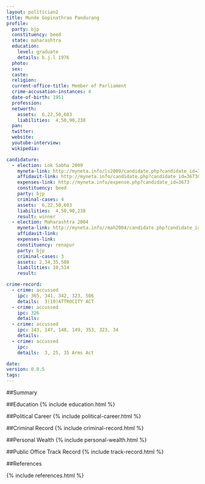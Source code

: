 ```yaml
---
layout: politician2
title: Munde Gopinathrao Pandurang
profile: 
  party: bjp
  constituency: beed
  state: maharashtra
  education: 
    level: graduate
    details: b.j.l 1976
  photo: 
  sex: 
  caste: 
  religion: 
  current-office-title: Member of Parliament
  crime-accusation-instances: 4
  date-of-birth: 1951
  profession: 
  networth: 
    assets:  6,22,50,603
    liabilities:  4,50,90,238
  pan: 
  twitter: 
  website: 
  youtube-interview: 
  wikipedia: 

candidature: 
  - election: Lok Sabha 2009
    myneta-link: http://myneta.info/ls2009/candidate.php?candidate_id=3673
    affidavit-link: http://myneta.info/candidate.php?candidate_id=3673&scan=original
    expenses-link: http://myneta.info/expense.php?candidate_id=3673
    constituency: beed 
    party: bjp
    criminal-cases: 4
    assets:  6,22,50,603
    liabilities:  4,50,90,238
    result: winner 
  - election: Maharashtra 2004
    myneta-link: http://myneta.info//mah2004/candidate.php?candidate_id=202
    affidavit-link: 
    expenses-link: 
    constituency: renapur 
    party: bjp
    criminal-cases: 3
    assets: 2,34,35,508
    liabilities: 10,514
    result:  

crime-record: 
  - crime: accussed
    ipc: 365, 341, 342, 323, 506
    details:  3(10)ATTROCITY ACT  
  - crime: accussed
    ipc: 326
    details:    
  - crime: accussed
    ipc: 143, 147, 148, 149, 353, 323, 34
    details:    
  - crime: accussed
    ipc: 
    details:  3, 25, 35 Arms Act  

date: 
version: 0.0.5
tags: 
---
```

##Summary


##Education
{% include education.html %}


##Political Career
{% include political-career.html %}


##Criminal Record
{% include criminal-record.html %}


##Personal Wealth
{% include personal-wealth.html %}


##Public Office Track Record
{% include track-record.html %}


##References


{% include references.html %}